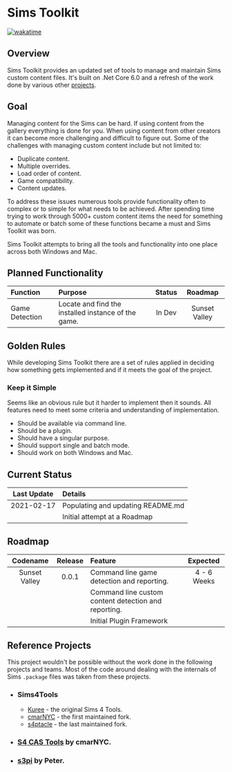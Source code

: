 # Sims Toolkit

[![wakatime](https://wakatime.com/badge/github/BinaryMisfit/sims-toolkit.svg)](https://wakatime.com/badge/github/BinaryMisfit/sims-toolkit)

## Overview

Sims Toolkit provides an updated set of tools to manage and maintain Sims custom content files. It's built on .Net Core
6.0 and a refresh of the work done by various other [projects](#reference-projects).

## Goal

Managing content for the Sims can be hard. If using content from the gallery everything is done for you. When using
content from other creators it can become more challenging and difficult to figure out. Some of the challenges with
managing custom content include but not limited to:

- Duplicate content.
- Multiple overrides.
- Load order of content.
- Game compatibility.
- Content updates.

To address these issues numerous tools provide functionality often to complex or to simple for what needs to be
achieved. After spending time trying to work through 5000+ custom content items the need for something to automate or
batch some of these functions became a must and Sims Toolkit was born.

Sims Toolkit attempts to bring all the tools and functionality into one place across both Windows and Mac.

## Planned Functionality

| Function       | Purpose                                             | Status |    Roadmap    |
|:---------------|:----------------------------------------------------|:------:|:-------------:|
| Game Detection | Locate and find the installed instance of the game. | In Dev | Sunset Valley |

## Golden Rules

While developing Sims Toolkit there are a set of rules applied in deciding how something gets implemented and if it
meets the goal of the project.

### Keep it Simple

Seems like an obvious rule but it harder to implement then it sounds. All features need to meet some criteria and
understanding of implementation.

- Should be available via command line.
- Should be a plugin.
- Should have a singular purpose.
- Should support single and batch mode.
- Should work on both Windows and Mac.

## Current Status

| Last Update | Details                           |
|:-----------:|:----------------------------------|
| 2021-02-17  | Populating and updating README.md |
|             | Initial attempt at a Roadmap      |

## Roadmap

|   Codename    | Release | Feature                                              |  Expected   |
|:-------------:|:-------:|:-----------------------------------------------------|:-----------:|
| Sunset Valley |  0.0.1  | Command line game detection and reporting.           | 4 - 6 Weeks |
|               |         | Command line custom content detection and reporting. |             |
|               |         | Initial Plugin Framework                             |             |

## Reference Projects

This project wouldn't be possible without the work done in the following projects and teams. Most of the code around
dealing with the internals of Sims `.package` files was taken from these projects.

- ### Sims4Tools
  - [Kuree](https://github.com/Kuree/Sims4Tools) - the original Sims 4 Tools.
  - [cmarNYC](https://github.com/cmarNYC/Sims4Tools) - the first maintained fork.
  - [s4ptacle](https://github.com/s4ptacle/Sims4Tools) - the last maintained fork.
- ### [S4 CAS Tools](https://modthesims.info/d/582348/s4-cas-tools-updated-to-v3-5-3-1-on-9-11-2021.html) by cmarNYC.
- ### [s3pi](http://s3pi.sourceforge.net/) by Peter.

